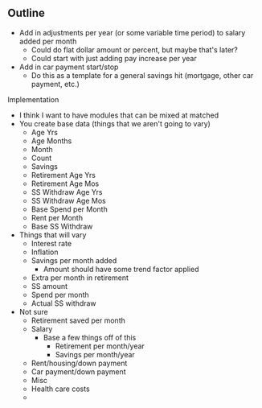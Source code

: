 ## Outline
- Add in adjustments per year (or some variable time period) to salary added per month
  - Could do flat dollar amount or percent, but maybe that's later?
  - Could start with just adding pay increase per year
- Add in car payment start/stop
  - Do this as a template for a general savings hit (mortgage, other car payment, etc.)



Implementation
- I think I want to have modules that can be mixed at matched
- You create base data (things that we aren't going to vary)
  - Age Yrs
  - Age Months
  - Month
  - Count
  - Savings
  - Retirement Age Yrs
  - Retirement Age Mos
  - SS Withdraw Age Yrs
  - SS Withdraw Age Mos
  - Base Spend per Month
  - Rent per Month
  - Base SS Withdraw
- Things that will vary
  - Interest rate
  - Inflation
  - Savings per month added
    - Amount should have some trend factor applied
  - Extra per month in retirement
  - SS amount
  - Spend per month
  - Actual SS withdraw
- Not sure
  - Retirement saved per month
  - Salary
    - Base a few things off of this
	  - Retirement per month/year
	  - Savings per month/year
  - Rent/housing/down payment
  - Car payment/down payment
  - Misc
  - Health care costs
  - 
  